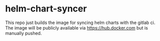 # helm-chart-syncer

This repo just builds the image for syncing helm charts with the gitlab ci.
The image will be publicly available via https://hub.docker.com but is manually pushed.
